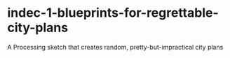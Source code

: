 indec-1-blueprints-for-regrettable-city-plans
=============================================

A Processing sketch that creates random, pretty-but-impractical city plans
